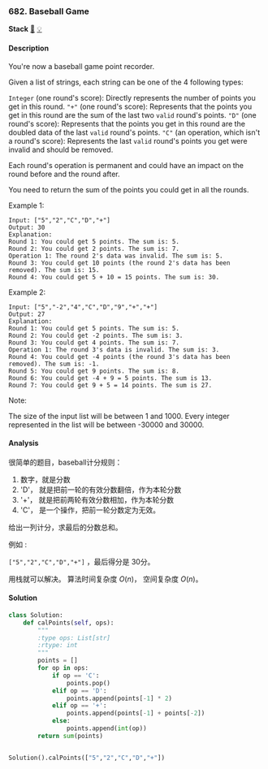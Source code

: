 ### 682. Baseball Game

**Stack**    [💚](https://leetcode.com/problems/baseball-game)    	[💡](https://leetcode.com/articles/baseball-game)

#### Description

You're now a baseball game point recorder.

Given a list of strings, each string can be one of the 4 following types:

`Integer` (one round's score): Directly represents the number of points you get in this round.
`"+"` (one round's score): Represents that the points you get in this round are the sum of the last two `valid` round's points.
`"D"` (one round's score): Represents that the points you get in this round are the doubled data of the last `valid` round's points.
`"C"` (an operation, which isn't a round's score): Represents the last `valid` round's points you get were invalid and should be removed.

Each round's operation is permanent and could have an impact on the round before and the round after.

You need to return the sum of the points you could get in all the rounds.

Example 1:

```
Input: ["5","2","C","D","+"]
Output: 30
Explanation:
Round 1: You could get 5 points. The sum is: 5.
Round 2: You could get 2 points. The sum is: 7.
Operation 1: The round 2's data was invalid. The sum is: 5.  
Round 3: You could get 10 points (the round 2's data has been removed). The sum is: 15.
Round 4: You could get 5 + 10 = 15 points. The sum is: 30.
```

Example 2:

```
Input: ["5","-2","4","C","D","9","+","+"]
Output: 27
Explanation:
Round 1: You could get 5 points. The sum is: 5.
Round 2: You could get -2 points. The sum is: 3.
Round 3: You could get 4 points. The sum is: 7.
Operation 1: The round 3's data is invalid. The sum is: 3.  
Round 4: You could get -4 points (the round 3's data has been removed). The sum is: -1.
Round 5: You could get 9 points. The sum is: 8.
Round 6: You could get -4 + 9 = 5 points. The sum is 13.
Round 7: You could get 9 + 5 = 14 points. The sum is 27.
```

Note:

The size of the input list will be between 1 and 1000.
Every integer represented in the list will be between -30000 and 30000.

#### Analysis

很简单的题目，baseball计分规则：

1. 数字，就是分数
2. 'D'， 就是把前一轮的有效分数翻倍，作为本轮分数
3. '+'， 就是把前两轮有效分数相加，作为本轮分数
4. 'C'， 是一个操作，把前一轮分数定为无效。

给出一列计分，求最后的分数总和。

例如 :

`["5","2","C","D","+"]` ，最后得分是 30分。

用栈就可以解决。 算法时间复杂度 $O(n)$， 空间复杂度 $O(n)$。

#### Solution

```python
class Solution:
    def calPoints(self, ops):
        """
        :type ops: List[str]
        :rtype: int
        """
        points = []
        for op in ops:
            if op == 'C':
                points.pop()
            elif op == 'D':
                points.append(points[-1] * 2)
            elif op == '+':
                points.append(points[-1] + points[-2])
            else:
                points.append(int(op))
        return sum(points)


Solution().calPoints(["5","2","C","D","+"])
```
